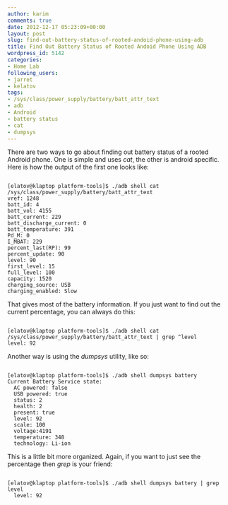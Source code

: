 ```yaml
---
author: karim
comments: true
date: 2012-12-17 05:23:09+00:00
layout: post
slug: find-out-battery-status-of-rooted-andoid-phone-using-adb
title: Find Out Battery Status of Rooted Andoid Phone Using ADB
wordpress_id: 5142
categories:
- Home Lab
following_users:
- jarret
- kelatov
tags:
- /sys/class/power_supply/battery/batt_attr_text
- adb
- Android
- battery status
- cat
- dumpsys
---
```


There are two ways to go about finding out battery status of a rooted Android phone. One is simple and uses _cat_, the other is android specific. Here is how the output of the first one looks like:


```

[elatov@klaptop platform-tools]$ ./adb shell cat /sys/class/power_supply/battery/batt_attr_text
vref: 1248
batt_id: 4
batt_vol: 4155
batt_current: 229
batt_discharge_current: 0
batt_temperature: 391
Pd_M: 0
I_MBAT: 229
percent_last(RP): 99
percent_update: 90
level: 90
first_level: 15
full_level: 100
capacity: 1520
charging_source: USB
charging_enabled: Slow

```


That gives most of the battery information. If you just want to find out the current percentage, you can always do this:


```

[elatov@klaptop platform-tools]$ ./adb shell cat /sys/class/power_supply/battery/batt_attr_text | grep ^level
level: 92

```


Another way is using the _dumpsys_ utility, like so:


```

[elatov@klaptop platform-tools]$ ./adb shell dumpsys battery
Current Battery Service state:
  AC powered: false
  USB powered: true
  status: 2
  health: 2
  present: true
  level: 92
  scale: 100
  voltage:4191
  temperature: 348
  technology: Li-ion

```


This is a little bit more organized. Again, if you want to just see the percentage then _grep_ is your friend:


```

[elatov@klaptop platform-tools]$ ./adb shell dumpsys battery | grep level
  level: 92

```



